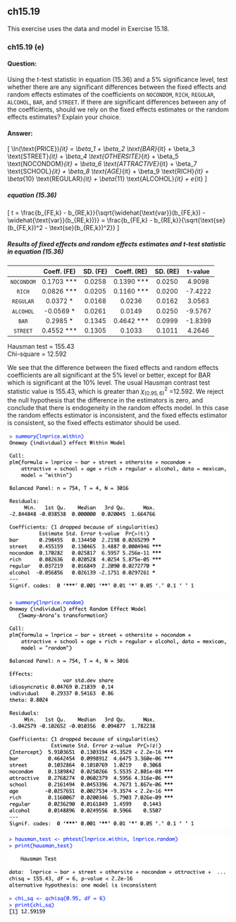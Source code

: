 ## ch15.19 

This exercise uses the data and model in Exercise 15.18.

### ch15.19 (e)

#### Question: 

Using the t-test statistic in equation (15.36) and a 5% significance level, test whether there are any significant differences between the fixed effects and random effects estimates of the coefficients on `NOCONDOM`, `RICH`, `REGULAR`, `ALCOHOL`, `BAR`, and `STREET`. If there are significant differences between any of the coefficients, should we rely on the fixed effects estimates or the random effects estimates? Explain your choice.

#### Answer:


\[ \ln(\text{PRICE})_{it} = \beta_1 + \beta_2 \text{BAR}_{it} + \beta_3 \text{STREET}_{it} + \beta_4 \text{OTHERSITE}_{it} + \beta_5 \text{NOCONDOM}_{it} + \beta_6 \text{ATTRACTIVE}_{it} + \beta_7 \text{SCHOOL}_{it} + \beta_8 \text{AGE}_{it} + \beta_9 \text{RICH}_{it} + \beta_{10} \text{REGULAR}_{it} + \beta_{11} \text{ALCOHOL}_{it} + e_{it} \]

##### equation (15.36)
\[ 
t = \frac{b_{FE,k} - b_{RE,k}}{\sqrt{\widehat{\text{var}}(b_{FE,k}) - \widehat{\text{var}}(b_{RE,k})}} = \frac{b_{FE,k} - b_{RE,k}}{\sqrt{\text{se}(b_{FE,k})^2 - \text{se}(b_{RE,k})^2}} 
\]


##### Results of fixed effects and random effects estimates and t-test statistic in equation (15.36)

|  |  Coeff. (FE)   | SD. (FE)  |  Coeff. (RE)   | SD. (RE)  |  t-value    | 
|:-------------:|:------------:|:-------------:|:------------:|:-------------:|:------------:|
| `NOCONDOM`       |   0.1703 ***   | 0.0258  | 0.1390 ***| 0.0250 | 4.9098 |
| `RICH`        |   0.0826  ***  | 0.0205| 0.1160 *** | 0.0200 |-7.4222|
| `REGULAR`    |   0.0372 *   |0.0168| 0.0236 | 0.0162 |3.0563|
| `ALCOHOL`         |  -0.0569 *   | 0.0261 | 0.0149 | 0.0250 | -9.5767 |
| `BAR` |   0.2985 *   | 0.1345| 0.4642 ***|0.0999 | -1.8399 |
| `STREET`   | 0.4552 ***   | 0.1305| 0.1033 | 0.1011 | 4.2646 |

Hausman test = 155.43\
Chi-square = 12.592

We see that the difference between the fixed effects and random effects coefficients are all significant at the 5% level or better, except for BAR which is significant at the 10% level. The usual Hausman contrast test statistic value is 155.43, which is greater than $\chi^2_{(0.95,6)}$ =12.592. We reject the null hypothesis that the difference in the estimators is zero, and conclude that there is endogeneity in the random effects model. In this case the random effects estimator is inconsistent, and the fixed effects estimator is consistent, so the fixed effects estimator should be used.

![image](https://github.com/nxthuan97/Financial-Economectric-/blob/Rplots/Rplot15.19e1.png?raw=true)

![image](https://github.com/nxthuan97/Financial-Economectric-/blob/Rplots/Rplot15.19e2.png?raw=true)

![image](https://github.com/nxthuan97/Financial-Economectric-/blob/Rplots/Rplot15.19e3.png?raw=true)